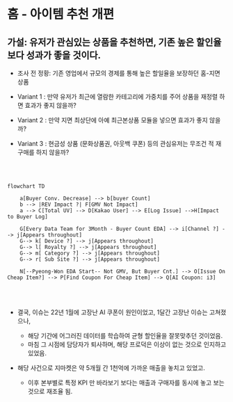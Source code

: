 # 홈 - 아이템 추천 개편

## 가설: 유저가 관심있는 상품을 추천하면, 기존 높은 할인율보다 성과가 좋을 것이다.

* 조사 전 정황: 기존 영업에서 규모의 경제를 통해 높은 할일율을 보장하던 홈-지면 상품
  
* Variant 1 : 만약 유저가 최근에 열람한 카테고리에 가중치를 주어 상품을 재정렬 하면 효과가 좋지 않을까?
* Variant 2 : 만약 지면 최상단에 아예 최근본상품 모듈을 넣으면 효과가 좋지 않을까? 
* Variant 3 : 현금성 상품 (문화상품권, 아웃백 쿠폰) 등의 관심유저는 무조건 적 재구매를 하지 않을까? 

<br><br>

```mermaid
flowchart TD

    a[Buyer Conv. Decrease] --> b[buyer Count]
    b --> |REV Impact ?| F[GMV Not Impact]
    a --> C[Total UV] --> D[Kakao User] --> E[Log Issue] -->H[Impact to Buyer Log]

    G[Every Data Team for 3Month - Buyer Count EDA] --> i[Channel ?] --> j[Appears throughout]
    G--> k[ Device ?] --> j[Appears throughout]
    G--> l[ Royalty ?] --> j[Appears throughout]
    G--> m[ Category ?] --> j[Appears throughout]
    G--> r[ Sub Site ?] --> j[Appears throughout]
 
    N[--Pyeong-Won EDA Start-- Not GMV, But Buyer Cnt.] --> O[Issue On Cheap Item?] --> P[Find Coupon For Cheap Item] --> Q[AI Coupon: i3]

```
<br><br>
* 결국, 이슈는 22년 1월에 고장난 AI 쿠폰이 원인이었고, 1달간 고장난 이슈는 고쳐졌으나,
  * 해당 기간에 어그러진 데이터를 학습하여 균형 할인율을 잘못맞추던 것이었음.
  * 마침 그 시점에 담당자가 퇴사하며, 해당 프로덕은 이상이 없는 것으로 인지하고 있었음.

* 해당 사건으로 지마켓은 약 5개월 간 1천억에 가까운 매출을 놓치고 있었고.
  * 이후 본부별로 특정 KPI 만 바라보기 보다는 매출과 구매자를 동시에 놓고 보는 것으로 재조율 됨.